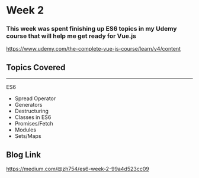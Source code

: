 # Week 2
### This week was spent finishing up ES6 topics in my Udemy course that will help me get ready for Vue.js

https://www.udemy.com/the-complete-vue-js-course/learn/v4/content


## Topics Covered 
---
ES6
- Spread Operator
- Generators
- Destructuring
- Classes in ES6
- Promises/Fetch
- Modules
- Sets/Maps


## Blog Link
https://medium.com/@zh754/es6-week-2-99a4d523cc09
